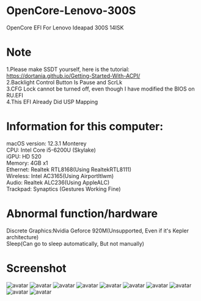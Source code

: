# OpenCore-Lenovo-300S
OpenCore EFI For Lenovo Ideapad 300S 14ISK
# Note
1.Please make SSDT yourself, here is the tutorial:\
https://dortania.github.io/Getting-Started-With-ACPI/ \
2.Backlight Control Button Is Pause and ScrLk\
3.CFG Lock cannot be turned off, even though I have modified the BIOS on RU.EFI\
4.This EFI Already Did USP Mapping
# Information for this computer:
macOS version: 12.3.1 Monterey\
CPU: Intel Core i5-6200U (Skylake)\
iGPU: HD 520\
Memory: 4GB x1\
Ethernet: Realtek RTL8168(Using RealtekRTL8111)\
Wireless: Intel AC3165(Using AirportItlwm)\
Audio: Realtek ALC236(Using AppleALC)\
Trackpad: Synaptics (Gestures Working Fine)
# Abnormal function/hardware
Discrete Graphics:Nvidia Geforce 920M(Unsupported, Even if it's Kepler architecture)\
Sleep(Can go to sleep automatically, But not manually)
# Screenshot
![avatar](https://i.imgur.com/HrvVai3.png)
![avatar](https://i.imgur.com/NsdD8FF.png)
![avatar](https://i.imgur.com/cKwBOI9.png)
![avatar](https://i.imgur.com/OGG5qHF.png)
![avatar](https://i.imgur.com/eg8JFdk.png)
![avatar](https://i.imgur.com/DR2a9gm.png)
![avatar](https://i.imgur.com/Gf6uXYc.png)
![avatar](https://i.imgur.com/uL0CGEM.png)
![avatar](https://i.imgur.com/K5KrlFF.png)
![avatar](https://i.imgur.com/nws66It.png)
